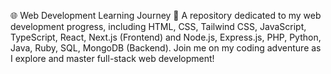 🌐 Web Development Learning Journey 🚀
A repository dedicated to my web development progress, including HTML, CSS, Tailwind CSS, JavaScript, TypeScript, React, Next.js (Frontend) and Node.js, Express.js, PHP, Python, Java, Ruby, SQL, MongoDB (Backend).
Join me on my coding adventure as I explore and master full-stack web development!
